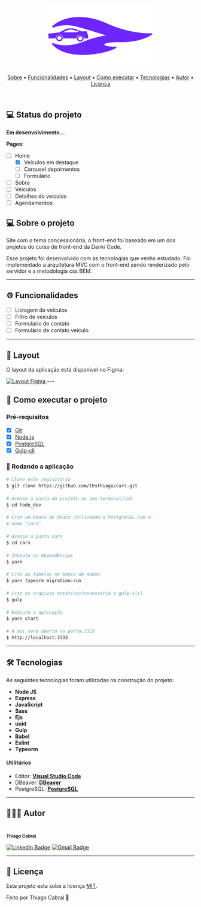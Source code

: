 <h1 align="center">
  <img src="./github/logo.svg">
</h1>

<p align="center">
 <a href="#-sobre-o-projeto">Sobre</a> •
 <a href="#-funcionalidades">Funcionalidades</a> •
 <a href="#-layout">Layout</a> •
 <a href="#-como-executar-o-projeto">Como executar</a> •
 <a href="#-tecnologias">Tecnologias</a> •
 <a href="#-autor">Autor</a> •
 <a href="#user-content--licença">Licença</a>
</p>
<br>

## 💻 Status do projeto

**Em desenvolvimento...**

**Pages**:

- [ ] Home
  - [x] Veículos em destaque
  - [ ] Carousel depoimentos
  - [ ] Formulário
- [ ] Sobre
- [ ] Veículos
- [ ] Detalhes do veículos
- [ ] Agendamentos

## 💻 Sobre o projeto

Site com o tema concessionária, o front-end foi baseado em um dos projetos do curso de front-end da Danki Code.

Esse projeto foi desenvolvido com as tecnologias que venho estudado. Foi implementado a arquitetura MVC com o front-end sendo renderizado pelo servidor e a metodologia css BEM.

---

## ⚙️ Funcionalidades

- [ ] Listagem de veículos
- [ ] Filtro de veículos
- [ ] Formulario de contato
- [ ] Formulário de contato veículo

---

## 🎨 Layout

O layout da aplicação está disponível no Figma:

<a href="https://www.figma.com/file/MUxOdLa242mLU12oe6ubHJ/Cars?node-id=0%3A1">
  <img alt="Layout Figma" src="https://img.shields.io/badge/Acessar%20Layout-Figma-red">
</a>
---

## 🚀 Como executar o projeto

### Pré-requisitos

- [x] [Git](https://git-scm.com)
- [x] [Node.js](https://nodejs.org/en/)
- [x] [PostgreSQL](https://www.postgresql.org/)
- [x] [Gulp-cli](https://github.com/gulpjs/gulp-cli)

### 🧭 Rodando a aplicação

```bash
# Clone este repositório
$ git clone https://github.com/thsthiago/cars.git

# Acesse a pasta do projeto no seu terminal/cmd
$ cd todo_dev

# Crie um banco de dados utilizando o PostgreSQL com o
# nome "cars"

# Acesse a pasta cars
$ cd cars

# Instale as dependências
$ yarn

# Crie as tabelas no banco de dados
$ yarn typeorm migration:run

# Crie os arquivos estáticos(necessário a gulp-cli)
$ gulp

# Execute a aplicação
$ yarn start

# A api será aberta na porta:3333
$ http://localhost:3333
```

---

## 🛠 Tecnologias

As seguintes tecnologias foram utilizadas na construção do projeto:

- **Node JS**
- **Express**
- **JavaScript**
- **Sass**
- **Ejs**
- **uuid**
- **Gulp**
- **Babel**
- **Eslint**
- **Typeorm**

#### **Utilitários**

- Editor: **[Visual Studio Code](https://code.visualstudio.com/)**
- DBeaver: **[DBeaver](https://dbeaver.io/download/)**
- PostgreSQL: **[PostgreSQL](https://www.postgresql.org/)**

---

## 👨🏽‍💻 Autor

 <img style="border-radius: 50px" src="https://avatars.githubusercontent.com/u/61162365?v=4" width="100px;" alt=""/>
 <br />
 <sub><b>Thiago Cabral</b></sub></a>
 <br />

[![Linkedin Badge](https://img.shields.io/badge/Thiago-0077B5?style=for-the-badge&logo=linkedin&logoColor=white&link=https://www.linkedin.com/in/thsthiago-cabral/)](https://www.linkedin.com/in/thsthiago-cabral/)
[![Gmail Badge](https://img.shields.io/badge/thiagocabral477@gmail.com-D14836?style=for-the-badge&logo=gmail&logoColor=white&link=mailto:thiagocabral477@gmail.com)](mailto:thiagocabral477@gmail.com)

---

## 📝 Licença

Este projeto esta sobe a licença [MIT](./LICENSE).

Feito por Thiago Cabral 🚀
